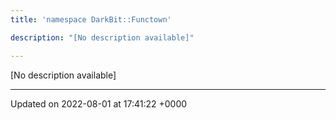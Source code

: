 ```yaml
---
title: 'namespace DarkBit::Functown'

description: "[No description available]"

---
```







[No description available]






-------------------------------

Updated on 2022-08-01 at 17:41:22 +0000